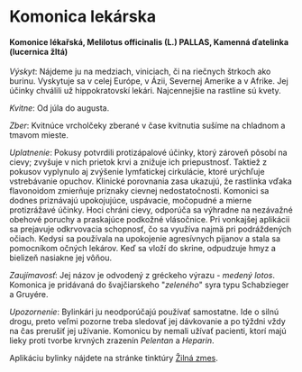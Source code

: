 Komonica lekárska
=================

#### Komonice lékařská, Melilotus officinalis (L.) PALLAS, Kamenná ďatelinka (lucernica žltá)

*Výskyt*: Nájdeme ju na medziach, viniciach, či na riečnych štrkoch ako burinu.
Vyskytuje sa v celej Európe, v Ázii, Severnej Amerike a v Afrike. Jej účinky
chválili už hippokratovskí lekári. Najcennejšie na rastline sú kvety.

*Kvitne*: Od júla do augusta.

*Zber*: Kvitnúce vrcholčeky zberané v čase kvitnutia sušíme na chladnom a tmavom
mieste.

*Uplatnenie*: Pokusy potvrdili protizápalové účinky, ktorý zároveň pôsobí na
cievy; zvyšuje v nich prietok krvi a znižuje ich priepustnosť. Taktiež z pokusov
vyplynulo aj zvýšenie lymfatickej cirkulácie, ktoré urýchľuje vstrebávanie
opuchov. Klinické porovnania zasa ukazujú, že rastlinka vďaka flavonoidom
zmierňuje príznaky cievnej nedostatočnosti.  Komonici sa dodnes priznávajú
upokojujúce, uspávacie, močopudné a mierne protizrážavé účinky. Hoci chráni
cievy, odporúča sa výhradne na nezávažné obehové poruchy a praskajúce podkožné
vlásočnice. Pri vonkajšej aplikácii sa prejavuje odkrvovacia schopnosť, čo sa
využíva najmä pri podráždených očiach. Kedysi sa používala na upokojenie
agresívnych pijanov a stala sa pomocníkom očných lekárov. Keď sa vloží do
skrine, odpudzuje hmyz a bielizeň nasiakne jej vôňou.

*Zaujímavosť*: Jej názov je odvodený z gréckeho výrazu - *medený lotos*.
Komonica je pridávaná do švajčiarskeho "*zeleného*" syra typu Schabzieger a
Gruyére.

*Upozornenie*: Bylinkári ju neodporúčajú používať samostatne. Ide o silnú drogu,
preto veľmi pozorne treba sledovať jej dávkovanie a po týždni vždy na čas
prerušiť jej užívanie. Komonicu by nemali užívať pacienti, ktorí majú lieky
proti tvorbe krvných zrazenín *Pelentan* a *Heparin*.

Aplikáciu bylinky nájdete na stránke tinktúry
[Žilná zmes](../tinktury/zmes-zilna).
